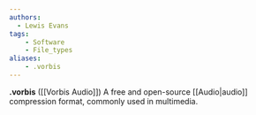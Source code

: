 ```yaml
---
authors:
  - Lewis Evans
tags:
    - Software
    - File_types
aliases:
    - .vorbis
---
```

**.vorbis** ([[Vorbis Audio]]) A free and open-source [[Audio|audio]] compression format, commonly used in multimedia.
